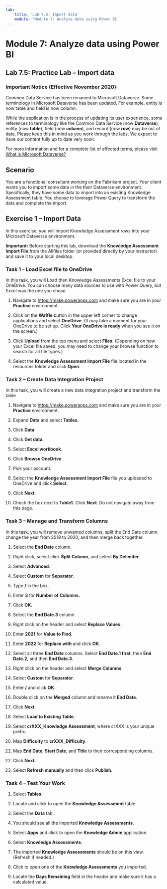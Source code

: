 ```yaml
---
lab:
    title: 'Lab 7.5: Import data'
    module: 'Module 7: Analyze data using Power BI'
---
```


Module 7: Analyze data using Power BI
=======================

## Lab 7.5: Practice Lab – Import data

### Important Notice (Effective November 2020):
Common Data Service has been renamed to Microsoft Dataverse. Some terminology in Microsoft Dataverse has been updated. For example, entity is now table and field is now column. 

While the application is in the process of updating its user experience, some references to terminology like the Common Data Service (now **Dataverse**), entity (now **table**), field (now **column**), and record (now **row**) may be out of date. Please keep this in mind as you work through the labs. We expect to have our content fully up to date very soon. 

For more information and for a complete list of affected terms, please visit [What is Microsoft Dataverse?](https://docs.microsoft.com/en-us/powerapps/maker/common-data-service/data-platform-intro#terminology-updates)

Scenario
--------

You are a functional consultant working on the Fabrikam project. Your client
wants you to import some data in the their Dataverse environment. Specifically, they
have some data to import into an existing Knowledge Assessment table. You choose
to leverage Power Query to transform the data and complete the import.

## Exercise 1 – Import Data

In this exercise, you will import Knowledge Assessment rows into your Microsoft
Dataverse environment.

**Important:** Before starting this lab, download the **Knowledge Assessment
Import File** from the Allfiles folder (or provided directly by your
instructor) and save it to your local desktop.

### Task 1 – Load Excel file to OneDrive

In this task, you will Load then Knowledge Assessments Excel file to your
OneDrive. You can choose many data sources to use with Power Query, but Excel
was the one you chose.

1.  Navigate to <https://make.powerapps.com> and make
    sure you are in your **Practice** environment.

2.  Click on the **Waffle** button in the upper left corner to change
    applications and select **OneDrive**. (It may take a moment for your
    OneDrive to be set up. Click **Your OneDrive is ready** when you see it on
    the screen.)

3.  Click **Upload** from the top menu and select **Files**. (Depending on how
    your Excel file saved, you may need to change your browse function to search
    for all file types.)

4.  Select the **Knowledge Assessment Import File** file located in the
    resources folder and click **Open**.

### Task 2 – Create Data Integration Project

In this task, you will create a new data integration project and transform the
table

1.  Navigate to <https://make.powerapps.com> and make
    sure you are in your **Practice** environment.

2.  Expand **Data** and select **Tables.**

3.  Click **Data**

4.  Click **Get data.**

5.  Select **Excel workbook**.

6.  Click **Browse OneDrive**.

7.  Pick your account.

8.  Select the **Knowledge Assessment Import File** file you uploaded to
    OneDrive and click **Select**.

9.  Click **Next**.

10. Check the box next to **Table1.** Click **Next**. Do not navigate away from
    this page.

### Task 3 – Manage and Transform Columns

In this task, you will remove unwanted columns, split the End Date column,
change the year from 2019 to 2020, and then merge back together.

1.  Select the **End Date** column.

2.  Right click, select click **Split Column**, and select **By Delimiter**.

3.  Select **Advanced**.

4.  Select **Custom** for **Separator**.

5.  Type **/** in the box.

6.  Enter **3** for **Number of Columns.**

7.  Click **OK**.

8.  Select the **End Date.3** column.

9.  Right click on the header and select **Replace Values**.

10. Enter **2021** for **Value to Find**.

11. Enter **2022** for **Replace with** and click **OK**.

12. Select all three **End Date** columns. Select **End Date.1 first**, then
    **End Date.2**, and then **End Date.3**.

13. Right click on the header and select **Merge Columns**.

14. Select **Custom** for **Separator**.

15. Enter **/** and click **OK**.

16. Double click on the **Merged** column and rename it **End Date**.

17. Click **Next**.

18. Select **Load to Existing Table.**

19. Select **crXXX_Knowledge Assessment**, where crXXX is your unique prefix.

20. Map **Difficulty** to **crXXX_Difficulty**.

21. Map **End Date**, **Start Date**, and **Title** to their corresponding
    columns.

22. Click **Next.**

23. Select **Refresh manually** and then click **Publish**.

### Task 4 – Test Your Work

1.  Select **Tables**.

2.  Locate and click to open the **Knowledge Assessment** table.

3.  Select the **Data** tab.

4.  You should see all the imported **Knowledge Assessments**.

5.  Select **Apps** and click to open the **Knowledge Admin** application.

6.  Select **Knowledge Assessments**.

7.  The imported **Knowledge Assessments** should be on this view. (Refresh if
    needed.)

8.  Click to open one of the **Knowledge Assessments** you imported.

9.  Locate the **Days Remaining** field in the header and make sure it has a
    calculated value.

